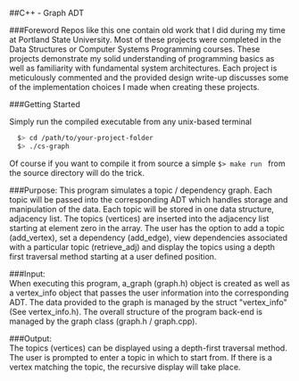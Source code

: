 ##C++ - Graph ADT

###Foreword
Repos like this one contain old work that I did during my time at Portland State University. Most of these projects were completed in the Data Structures or Computer Systems Programming courses. These projects demonstrate my solid understanding of programming basics as well as familiarity with fundamental system architectures. Each project is meticulously commented and the provided design write-up discusses some of the implementation choices I made when creating these projects.

###Getting Started

Simply run the compiled executable from any unix-based terminal

```bash
  $> cd /path/to/your-project-folder
  $> ./cs-graph
  ```
Of course if you want to compile it from source a simple ```$> make run ``` from the source directory will do the trick.

###Purpose:
This program simulates a topic / dependency graph. Each topic will be passed into the corresponding ADT which handles storage and manipulation of the data. Each topic will be stored in one data structure, adjacency list. The topics (vertices) are inserted into the adjacency list starting at element zero in the array. The user has the option to add a topic (add_vertex), set a dependency (add_edge), view dependencies
associated with a particular topic (retrieve_adj) and display the topics using a depth first traversal method starting
at a user defined position.

###Input:   
When executing this program, a_graph (graph.h) object is created as well as a vertex_info object that passes the user information into the corresponding ADT. The data provided to the graph is managed by the struct "vertex_info" (See vertex_info.h). The overall structure of the program back-end is managed by the graph class (graph.h / graph.cpp).

###Output:  
The topics (vertices) can be displayed using a depth-first traversal method. The user is prompted to enter a topic in which to start
from. If there is a vertex matching the topic, the recursive display will take place.
